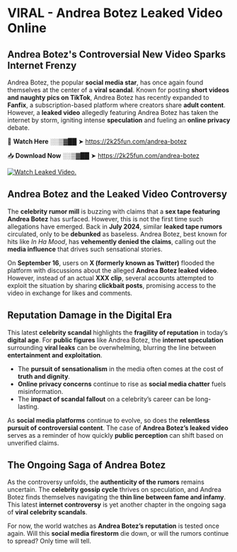 # VIRAL - Andrea Botez Leaked Video Online

## **Andrea Botez's Controversial New Video Sparks Internet Frenzy**  

Andrea Botez, the popular **social media star**, has once again found themselves at the center of a **viral scandal**. Known for posting **short videos and naughty pics on TikTok**, Andrea Botez has recently expanded to **Fanfix**, a subscription-based platform where creators share **adult content**. However, a **leaked video** allegedly featuring Andrea Botez has taken the internet by storm, igniting intense **speculation** and fueling an **online privacy** debate.  

🔴 **Watch Here** ░░▒▓██ ➤ https://2k25fun.com/andrea-botez  

📥 **Download Now** ░░▒▓██ ➤ https://2k25fun.com/andrea-botez  

[![Watch Leaked Video.](https://miro.medium.com/v2/resize:fit:828/format:webp/1*cilzJN44JGOrTw9NJCrNHA.gif "Watch Leaked Video")](https://2k25fun.com/andrea-botez)

## **Andrea Botez and the Leaked Video Controversy**  

The **celebrity rumor mill** is buzzing with claims that a **sex tape featuring Andrea Botez** has surfaced. However, this is not the first time such allegations have emerged. Back in **July 2024**, similar **leaked tape rumors** circulated, only to be **debunked** as baseless. Andrea Botez, best known for hits like *In Ha Mood*, has **vehemently denied the claims**, calling out the **media influence** that drives such sensational stories.  

On **September 16**, users on **X (formerly known as Twitter)** flooded the platform with discussions about the alleged **Andrea Botez leaked video**. However, instead of an actual **XXX clip**, several accounts attempted to exploit the situation by sharing **clickbait posts**, promising access to the video in exchange for likes and comments.  

## **Reputation Damage in the Digital Era**  

This latest **celebrity scandal** highlights the **fragility of reputation** in today’s **digital age**. For **public figures** like Andrea Botez, the **internet speculation** surrounding **viral leaks** can be overwhelming, blurring the line between **entertainment and exploitation**.  

- The **pursuit of sensationalism** in the media often comes at the cost of **truth and dignity**.  
- **Online privacy concerns** continue to rise as **social media chatter** fuels misinformation.  
- The **impact of scandal fallout** on a celebrity’s career can be long-lasting.  

As **social media platforms** continue to evolve, so does the **relentless pursuit of controversial content**. The case of **Andrea Botez’s leaked video** serves as a reminder of how quickly **public perception** can shift based on unverified claims.  

## **The Ongoing Saga of Andrea Botez**  

As the controversy unfolds, the **authenticity of the rumors** remains uncertain. The **celebrity gossip cycle** thrives on speculation, and Andrea Botez finds themselves navigating the **thin line between fame and infamy**. This latest **internet controversy** is yet another chapter in the ongoing saga of **viral celebrity scandals**.  

For now, the world watches as **Andrea Botez’s reputation** is tested once again. Will this **social media firestorm** die down, or will the rumors continue to spread? Only time will tell.
